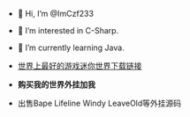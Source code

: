 - 👋 Hi, I’m @ImCzf233
- 👀 I’m interested in C-Sharp.
- 🌱 I’m currently learning Java.

- [世界上最好的游戏迷你世界下载链接](https://www.mini1.cn/)
- **购买我的世界外挂加我**
- 出售Bape Lifeline Windy LeaveOld等外挂源码
